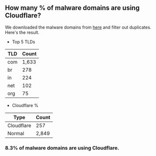 ## How many % of malware domains are using Cloudflare?


We downloaded the malware domains from [here](https://urlhaus.abuse.ch) and filter out duplicates.
Here's the result.


[//]: # (start replacement)


- Top 5 TLDs

| TLD | Count |
| --- | --- |
| com | 1,633 |
| br | 278 |
| in | 224 |
| net | 102 |
| org | 75 |


- Cloudflare %

| Type | Count |
| --- | --- |
| Cloudflare | 257 |
| Normal | 2,849 |


### 8.3% of malware domains are using Cloudflare.